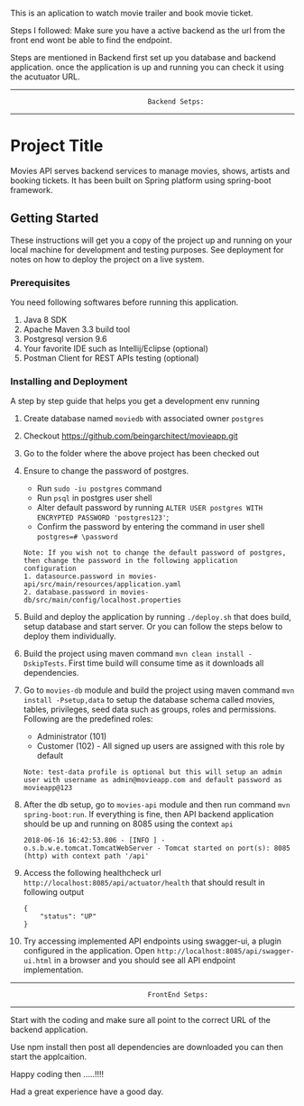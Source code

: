 This is an aplication to watch movie trailer and book movie ticket.

Steps I followed: 
 Make sure you have a active backend as the url from the front end wont be able to find the endpoint.

 Steps are mentioned in Backend first set up you database and backend application.
 once the application is up and running you can check it using the acutuator URL.

 _____________________________________________________________________________________________
                                      Backend Setps:
 _____________________________________________________________________________________________

# Project Title

Movies API serves backend services to manage movies, shows, artists and booking tickets. It has been built on Spring platform using spring-boot framework.

## Getting Started

These instructions will get you a copy of the project up and running on your local machine for development and testing purposes. See deployment for notes on how to deploy the project on a live system.

### Prerequisites

You need following softwares before running this application.

1. Java 8 SDK
2. Apache Maven 3.3 build tool
3. Postgresql version 9.6
4. Your favorite IDE such as Intellij/Eclipse (optional)
5. Postman Client for REST APIs testing (optional)

### Installing and Deployment

A step by step guide that helps you get a development env running

1. Create database named `moviedb` with associated owner `postgres`
2. Checkout https://github.com/beingarchitect/movieapp.git
3. Go to the folder where the above project has been checked out
4. Ensure to change the password of postgres.
   - Run `sudo -iu postgres` command
   - Run `psql` in postgres user shell
   - Alter default password by running `ALTER USER postgres WITH ENCRYPTED PASSWORD 'postgres123'`;
   - Confirm the password by entering the command in user shell `postgres=# \password`

    ```
    Note: If you wish not to change the default password of postgres, then change the password in the following application
    configuration
   1. datasource.password in movies-api/src/main/resources/application.yaml
   2. database.password in movies-db/src/main/config/localhost.properties
   ```
5. Build and deploy the application by running `./deploy.sh` that does build, setup database and start server. Or you can follow the steps below to deploy them individually.
6. Build the project using maven command `mvn clean install -DskipTests`. First time build will consume time as it downloads all dependencies.
7. Go to `movies-db` module and build the project using maven command `mvn install -Psetup,data` to setup the database schema called movies, tables, privileges, seed data such as groups, roles and permissions.
Following are the predefined roles:
   - Administrator (101)
   - Customer (102) - All signed up users are assigned with this role by default

    ```
    Note: test-data profile is optional but this will setup an admin user with username as admin@movieapp.com and default password as movieapp@123
    ```

8. After the db setup, go to `movies-api` module and then run command `mvn spring-boot:run`. If everything is fine, then API backend
application should be up and running on 8085 using the context `api`

    ```
    2018-06-16 16:42:53.806 - [INFO ] - o.s.b.w.e.tomcat.TomcatWebServer - Tomcat started on port(s): 8085 (http) with context path '/api'
    ```

9. Access the following healthcheck url `http://localhost:8085/api/actuator/health` that should result in following
output

    ```
    {
        "status": "UP"
    }
    ```

10. Try accessing implemented API endpoints using swagger-ui, a plugin configured in the application.
Open `http://localhost:8085/api/swagger-ui.html` in a browser and you should see all API endpoint implementation.


 _____________________________________________________________________________________________
                                      FrontEnd Setps:
 _____________________________________________________________________________________________

Start with the coding and make sure all point to the correct URL of the backend application.

Use npm install
then post all dependencies are downloaded you can then start the applcaition.

Happy coding then .....!!!!

Had a great experience have a good day.